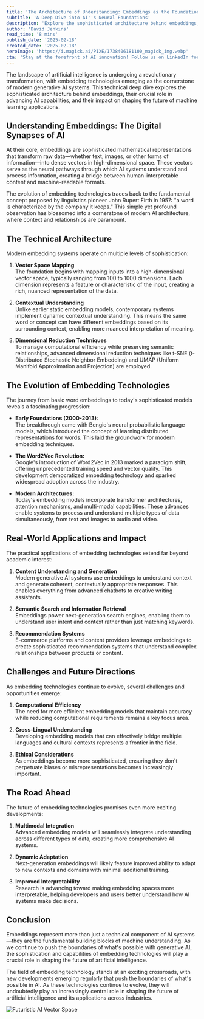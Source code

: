 ```yaml
---
title: 'The Architecture of Understanding: Embeddings as the Foundation of Modern AI'
subtitle: 'A Deep Dive into AI''s Neural Foundations'
description: 'Explore the sophisticated architecture behind embeddings, the cornerstone of modern AI systems. This technical deep dive reveals how these mathematical representations transform raw data into meaningful insights, powering everything from advanced language models to next-generation search engines.'
author: 'David Jenkins'
read_time: '8 mins'
publish_date: '2025-02-18'
created_date: '2025-02-18'
heroImage: 'https://i.magick.ai/PIXE/1738406181100_magick_img.webp'
cta: 'Stay at the forefront of AI innovation! Follow us on LinkedIn for regular insights into cutting-edge developments in embedding technologies and artificial intelligence.'
---
```


The landscape of artificial intelligence is undergoing a revolutionary transformation, with embedding technologies emerging as the cornerstone of modern generative AI systems. This technical deep dive explores the sophisticated architecture behind embeddings, their crucial role in advancing AI capabilities, and their impact on shaping the future of machine learning applications.

## Understanding Embeddings: The Digital Synapses of AI

At their core, embeddings are sophisticated mathematical representations that transform raw data—whether text, images, or other forms of information—into dense vectors in high-dimensional space. These vectors serve as the neural pathways through which AI systems understand and process information, creating a bridge between human-interpretable content and machine-readable formats.

The evolution of embedding technologies traces back to the fundamental concept proposed by linguistics pioneer John Rupert Firth in 1957: "a word is characterized by the company it keeps." This simple yet profound observation has blossomed into a cornerstone of modern AI architecture, where context and relationships are paramount.

## The Technical Architecture

Modern embedding systems operate on multiple levels of sophistication:

1. **Vector Space Mapping**  
   The foundation begins with mapping inputs into a high-dimensional vector space, typically ranging from 100 to 1000 dimensions. Each dimension represents a feature or characteristic of the input, creating a rich, nuanced representation of the data.

2. **Contextual Understanding**  
   Unlike earlier static embedding models, contemporary systems implement dynamic contextual understanding. This means the same word or concept can have different embeddings based on its surrounding context, enabling more nuanced interpretation of meaning.

3. **Dimensional Reduction Techniques**  
   To manage computational efficiency while preserving semantic relationships, advanced dimensional reduction techniques like t-SNE (t-Distributed Stochastic Neighbor Embedding) and UMAP (Uniform Manifold Approximation and Projection) are employed.

## The Evolution of Embedding Technologies

The journey from basic word embeddings to today's sophisticated models reveals a fascinating progression:

- **Early Foundations (2000-2013):**  
  The breakthrough came with Bengio's neural probabilistic language models, which introduced the concept of learning distributed representations for words. This laid the groundwork for modern embedding techniques.

- **The Word2Vec Revolution:**  
  Google's introduction of Word2Vec in 2013 marked a paradigm shift, offering unprecedented training speed and vector quality. This development democratized embedding technology and sparked widespread adoption across the industry.

- **Modern Architectures:**  
  Today's embedding models incorporate transformer architectures, attention mechanisms, and multi-modal capabilities. These advances enable systems to process and understand multiple types of data simultaneously, from text and images to audio and video.

## Real-World Applications and Impact

The practical applications of embedding technologies extend far beyond academic interest:

1. **Content Understanding and Generation**  
   Modern generative AI systems use embeddings to understand context and generate coherent, contextually appropriate responses. This enables everything from advanced chatbots to creative writing assistants.

2. **Semantic Search and Information Retrieval**  
   Embeddings power next-generation search engines, enabling them to understand user intent and context rather than just matching keywords.

3. **Recommendation Systems**  
   E-commerce platforms and content providers leverage embeddings to create sophisticated recommendation systems that understand complex relationships between products or content.

## Challenges and Future Directions

As embedding technologies continue to evolve, several challenges and opportunities emerge:

1. **Computational Efficiency**  
   The need for more efficient embedding models that maintain accuracy while reducing computational requirements remains a key focus area.

2. **Cross-Lingual Understanding**  
   Developing embedding models that can effectively bridge multiple languages and cultural contexts represents a frontier in the field.

3. **Ethical Considerations**  
   As embeddings become more sophisticated, ensuring they don't perpetuate biases or misrepresentations becomes increasingly important.

## The Road Ahead

The future of embedding technologies promises even more exciting developments:

1. **Multimodal Integration**  
   Advanced embedding models will seamlessly integrate understanding across different types of data, creating more comprehensive AI systems.

2. **Dynamic Adaptation**  
   Next-generation embeddings will likely feature improved ability to adapt to new contexts and domains with minimal additional training.

3. **Improved Interpretability**  
   Research is advancing toward making embedding spaces more interpretable, helping developers and users better understand how AI systems make decisions.

## Conclusion

Embeddings represent more than just a technical component of AI systems—they are the fundamental building blocks of machine understanding. As we continue to push the boundaries of what's possible with generative AI, the sophistication and capabilities of embedding technologies will play a crucial role in shaping the future of artificial intelligence.

The field of embedding technology stands at an exciting crossroads, with new developments emerging regularly that push the boundaries of what's possible in AI. As these technologies continue to evolve, they will undoubtedly play an increasingly central role in shaping the future of artificial intelligence and its applications across industries.

![Futuristic AI Vector Space](https://i.magick.ai/PIXE/1738406181100_magick_img.webp)